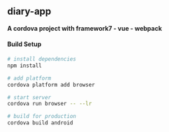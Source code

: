 ## diary-app
**A cordova project with framework7 - vue - webpack**

#### Build Setup

``` bash
# install dependencies
npm install

# add platform
cordova platform add browser

# start server
cordova run browser -- --lr

# build for production
cordova build android
